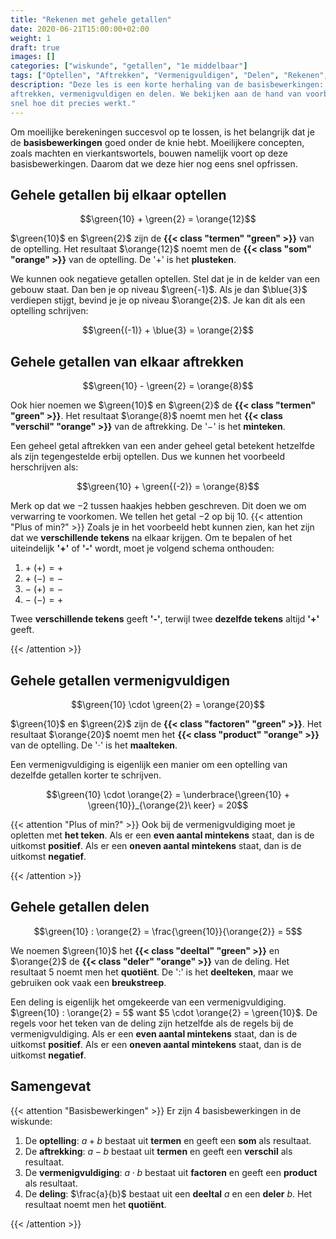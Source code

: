 ```yaml
---
title: "Rekenen met gehele getallen"
date: 2020-06-21T15:00:00+02:00
weight: 1
draft: true
images: []
categories: ["wiskunde", "getallen", "1e middelbaar"]
tags: ["Optellen", "Aftrekken", "Vermenigvuldigen", "Delen", "Rekenen", "Bewerkingen"]
description: "Deze les is een korte herhaling van de basisbewerkingen: optellen,
aftrekken, vermenigvuldigen en delen. We bekijken aan de hand van voorbeelden nog eens
snel hoe dit precies werkt."
---
```

Om moeilijke berekeningen succesvol op te lossen, is het belangrijk dat je de **basisbewerkingen**
goed onder de knie hebt. Moeilijkere concepten, zoals machten en vierkantswortels, bouwen namelijk
voort op deze basisbewerkingen. Daarom dat we deze hier nog eens snel opfrissen.

## Gehele getallen bij elkaar optellen
$$\green{10} + \green{2} = \orange{12}$$

$\green{10}$ en $\green{2}$ zijn de **{{< class "termen" "green" >}}** van de optelling. Het resultaat $\orange{12}$ noemt men
de **{{< class "som" "orange" >}}** van de optelling. De '$+$' is het **plusteken**.

We kunnen ook negatieve getallen optellen. Stel dat je in de kelder van een gebouw staat. Dan ben je op niveau $\green{-1}$.
Als je dan $\blue{3}$ verdiepen stijgt, bevind je je op niveau $\orange{2}$. Je kan dit als een optelling schrijven:

$$\green{(-1)} + \blue{3} = \orange{2}$$

## Gehele getallen van elkaar aftrekken
$$\green{10} - \green{2} = \orange{8}$$

Ook hier noemen we $\green{10}$ en $\green{2}$ de **{{< class "termen" "green" >}}**. Het resultaat $\orange{8}$ noemt men
het **{{< class "verschil" "orange" >}}** van de aftrekking. De '$-$' is het **minteken**.

Een geheel getal aftrekken van een ander geheel getal betekent hetzelfde als zijn tegengestelde erbij optellen. Dus we kunnen
het voorbeeld herschrijven als:

$$\green{10} + \green{(-2)} = \orange{8}$$

Merk op dat we $-2$ tussen haakjes hebben geschreven. Dit doen we om verwarring te voorkomen. We tellen het getal $-2$ op bij $10$.
{{< attention "Plus of min?" >}}
Zoals je in het voorbeeld hebt kunnen zien, kan het zijn dat we **verschillende tekens** na elkaar krijgen. Om
te bepalen of het uiteindelijk **'+'** of **'-'** wordt, moet je volgend schema onthouden:

1. $+\ (+) = +$
2. $+\ (-) = -$
3. $-\ (+) = -$
4. $-\ (-) = +$

Twee **verschillende tekens** geeft **'-'**, terwijl twee **dezelfde tekens** altijd **'+'** geeft.

{{< /attention >}}

## Gehele getallen vermenigvuldigen
$$\green{10} \cdot \green{2} = \orange{20}$$

$\green{10}$ en $\green{2}$ zijn de **{{< class "factoren" "green" >}}**. Het resultaat $\orange{20}$ noemt men
het **{{< class "product" "orange" >}}** van de optelling. De '$\cdot$' is het **maalteken**.

Een vermenigvuldiging is eigenlijk een manier om een optelling van dezelfde getallen korter te schrijven.

$$\green{10} \cdot \orange{2} = \underbrace{\green{10} + \green{10}}_{\orange{2}\ keer} = 20$$

{{< attention "Plus of min?" >}}
Ook bij de vermenigvuldiging moet je opletten met **het teken**. Als er een **even aantal mintekens** staat,
dan is de uitkomst **positief**. Als er een **oneven aantal mintekens** staat, dan is de uitkomst **negatief**.

{{< /attention >}}

## Gehele getallen delen
$$\green{10} : \orange{2} = \frac{\green{10}}{\orange{2}} = 5$$

We noemen $\green{10}$ het **{{< class "deeltal" "green" >}}** en $\orange{2}$ de **{{< class "deler" "orange" >}}** van de deling. Het resultaat $5$ noemt men
het **quotiënt**. De '$:$' is het **deelteken**, maar we gebruiken ook vaak een **breukstreep**.

Een deling is eigenlijk het omgekeerde van een vermenigvuldiging.
$\green{10} : \orange{2} = 5$ want $5 \cdot \orange{2} = \green{10}$. De regels voor het teken van de deling zijn hetzelfde
als de regels bij de vermenigvuldiging. Als er een **even aantal mintekens** staat,
dan is de uitkomst **positief**. Als er een **oneven aantal mintekens** staat, dan is de uitkomst **negatief**.

## Samengevat
{{< attention "Basisbewerkingen" >}}
Er zijn 4 basisbewerkingen in de wiskunde:

1. De **optelling**: $a + b$ bestaat uit **termen** en geeft een **som** als resultaat.
2. De **aftrekking**: $a - b$ bestaat uit **termen** en geeft een **verschil** als resultaat.
3. De **vermenigvuldiging**: $a \cdot b$ bestaat uit **factoren** en geeft een **product** als resultaat.
4. De **deling**: $\frac{a}{b}$ bestaat uit een **deeltal** $a$ en een **deler** $b$. Het resultaat noemt men 
   het **quotiënt**.

{{< /attention >}}